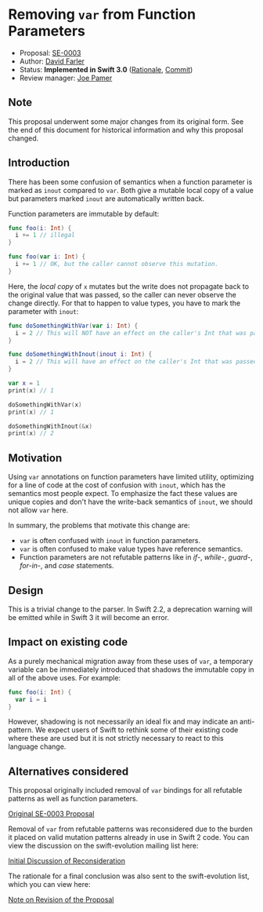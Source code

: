 # Removing `var` from Function Parameters

* Proposal: [SE-0003](0003-remove-var-parameters.md)
* Author: [David Farler](https://github.com/bitjammer)
* Status: **Implemented in Swift 3.0** ([Rationale](https://lists.swift.org/pipermail/swift-evolution/Week-of-Mon-20160125/008145.html), [Commit](https://github.com/apple/swift/commit/8a5ed405bf1f92ec3fc97fa46e52528d2e8d67d9))
* Review manager: [Joe Pamer](https://github.com/jopamer)

## Note

This proposal underwent some major changes from its original form. See
the end of this document for historical information and why this
proposal changed.

## Introduction

There has been some confusion of semantics when a function parameter is
marked as `inout` compared to `var`. Both give a mutable local copy of a
value but parameters marked `inout` are automatically written back.

Function parameters are immutable by default:

```swift
func foo(i: Int) {
  i += 1 // illegal
}

func foo(var i: Int) {
  i += 1 // OK, but the caller cannot observe this mutation.
}
```

Here, the *local copy* of `x` mutates but the write does not propagate back to
the original value that was passed, so the caller can never observe the change
directly.  For that to happen to value types, you have to mark the parameter
with `inout`:

```swift
func doSomethingWithVar(var i: Int) {
  i = 2 // This will NOT have an effect on the caller's Int that was passed, but i can be modified locally
}

func doSomethingWithInout(inout i: Int) {
  i = 2 // This will have an effect on the caller's Int that was passed.
}

var x = 1
print(x) // 1

doSomethingWithVar(x)
print(x) // 1

doSomethingWithInout(&x)
print(x) // 2
```

## Motivation

Using `var` annotations on function parameters have limited utility,
optimizing for a line of code at the cost of confusion with `inout`,
which has the semantics most people expect. To emphasize the fact these
values are unique copies and don't have the write-back semantics of
`inout`, we should not allow `var` here.

In summary, the problems that motivate this change are:

- `var` is often confused with `inout` in function parameters.
- `var` is often confused to make value types have reference semantics.
- Function parameters are not refutable patterns like in *if-*,
  *while-*, *guard-*, *for-in-*, and *case* statements.

## Design

This is a trivial change to the parser. In Swift 2.2, a deprecation
warning will be emitted while in Swift 3 it will become an error.

## Impact on existing code

As a purely mechanical migration away from these uses of `var`, a temporary
variable can be immediately introduced that shadows the immutable copy in all of
the above uses. For example:

```swift
func foo(i: Int) {
  var i = i
}
```

However, shadowing is not necessarily an ideal fix and may indicate an
anti-pattern. We expect users of Swift to rethink some of their existing
code where these are used but it is not strictly necessary to react to
this language change.

## Alternatives considered

This proposal originally included removal of `var` bindings for all
refutable patterns as well as function parameters.

[Original SE-0003 Proposal](https://github.com/apple/swift-evolution/blob/8cd734260bc60d6d49dbfb48de5632e63bf200cc/proposals/0003-remove-var-parameters-patterns.md)

Removal of `var` from refutable patterns was reconsidered due to the
burden it placed on valid mutation patterns already in use in Swift 2
code. You can view the discussion on the swift-evolution mailing list
here:

[Initial Discussion of Reconsideration](https://lists.swift.org/pipermail/swift-evolution/Week-of-Mon-20160118/007326.html)

The rationale for a final conclusion was also sent to the
swift-evolution list, which you can view here:

[Note on Revision of the Proposal](https://lists.swift.org/pipermail/swift-evolution/Week-of-Mon-20160125/008145.html)
